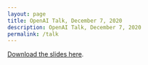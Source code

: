 ```yaml
---
layout: page
title: OpenAI Talk, December 7, 2020
description: OpenAI Talk, December 7, 2020
permalink: /talk
---
```


[Download the slides here](/assets/Jain_Talk.pdf).

<object data="/assets/Jain_Talk.pdf" width="1000" height="1000" type='application/pdf'/>
